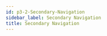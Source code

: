```yaml
---
id: p3-2-Secondary-Navigation
sidebar_label: Secondary Navigation
title: Secondary Navigation
---
```


